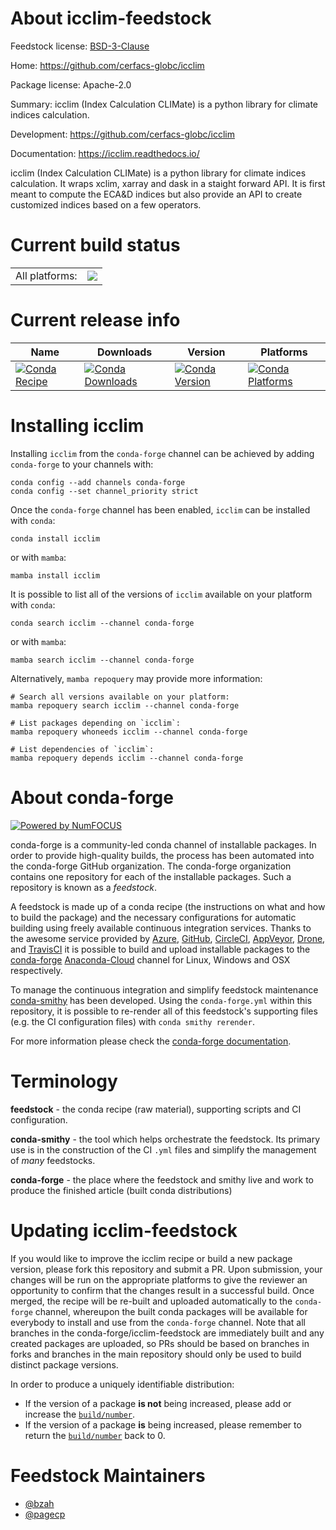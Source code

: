 About icclim-feedstock
======================

Feedstock license: [BSD-3-Clause](https://github.com/conda-forge/icclim-feedstock/blob/main/LICENSE.txt)

Home: https://github.com/cerfacs-globc/icclim

Package license: Apache-2.0

Summary: icclim (Index Calculation CLIMate) is a python library for climate indices calculation.

Development: https://github.com/cerfacs-globc/icclim

Documentation: https://icclim.readthedocs.io/

icclim (Index Calculation CLIMate) is a python library for climate indices calculation.
It wraps xclim, xarray and dask in a staight forward API. It is first meant to compute
the ECA&D indices but also provide an API to create customized indices based on a few operators.


Current build status
====================


<table><tr><td>All platforms:</td>
    <td>
      <a href="https://dev.azure.com/conda-forge/feedstock-builds/_build/latest?definitionId=15345&branchName=main">
        <img src="https://dev.azure.com/conda-forge/feedstock-builds/_apis/build/status/icclim-feedstock?branchName=main">
      </a>
    </td>
  </tr>
</table>

Current release info
====================

| Name | Downloads | Version | Platforms |
| --- | --- | --- | --- |
| [![Conda Recipe](https://img.shields.io/badge/recipe-icclim-green.svg)](https://anaconda.org/conda-forge/icclim) | [![Conda Downloads](https://img.shields.io/conda/dn/conda-forge/icclim.svg)](https://anaconda.org/conda-forge/icclim) | [![Conda Version](https://img.shields.io/conda/vn/conda-forge/icclim.svg)](https://anaconda.org/conda-forge/icclim) | [![Conda Platforms](https://img.shields.io/conda/pn/conda-forge/icclim.svg)](https://anaconda.org/conda-forge/icclim) |

Installing icclim
=================

Installing `icclim` from the `conda-forge` channel can be achieved by adding `conda-forge` to your channels with:

```
conda config --add channels conda-forge
conda config --set channel_priority strict
```

Once the `conda-forge` channel has been enabled, `icclim` can be installed with `conda`:

```
conda install icclim
```

or with `mamba`:

```
mamba install icclim
```

It is possible to list all of the versions of `icclim` available on your platform with `conda`:

```
conda search icclim --channel conda-forge
```

or with `mamba`:

```
mamba search icclim --channel conda-forge
```

Alternatively, `mamba repoquery` may provide more information:

```
# Search all versions available on your platform:
mamba repoquery search icclim --channel conda-forge

# List packages depending on `icclim`:
mamba repoquery whoneeds icclim --channel conda-forge

# List dependencies of `icclim`:
mamba repoquery depends icclim --channel conda-forge
```


About conda-forge
=================

[![Powered by
NumFOCUS](https://img.shields.io/badge/powered%20by-NumFOCUS-orange.svg?style=flat&colorA=E1523D&colorB=007D8A)](https://numfocus.org)

conda-forge is a community-led conda channel of installable packages.
In order to provide high-quality builds, the process has been automated into the
conda-forge GitHub organization. The conda-forge organization contains one repository
for each of the installable packages. Such a repository is known as a *feedstock*.

A feedstock is made up of a conda recipe (the instructions on what and how to build
the package) and the necessary configurations for automatic building using freely
available continuous integration services. Thanks to the awesome service provided by
[Azure](https://azure.microsoft.com/en-us/services/devops/), [GitHub](https://github.com/),
[CircleCI](https://circleci.com/), [AppVeyor](https://www.appveyor.com/),
[Drone](https://cloud.drone.io/welcome), and [TravisCI](https://travis-ci.com/)
it is possible to build and upload installable packages to the
[conda-forge](https://anaconda.org/conda-forge) [Anaconda-Cloud](https://anaconda.org/)
channel for Linux, Windows and OSX respectively.

To manage the continuous integration and simplify feedstock maintenance
[conda-smithy](https://github.com/conda-forge/conda-smithy) has been developed.
Using the ``conda-forge.yml`` within this repository, it is possible to re-render all of
this feedstock's supporting files (e.g. the CI configuration files) with ``conda smithy rerender``.

For more information please check the [conda-forge documentation](https://conda-forge.org/docs/).

Terminology
===========

**feedstock** - the conda recipe (raw material), supporting scripts and CI configuration.

**conda-smithy** - the tool which helps orchestrate the feedstock.
                   Its primary use is in the construction of the CI ``.yml`` files
                   and simplify the management of *many* feedstocks.

**conda-forge** - the place where the feedstock and smithy live and work to
                  produce the finished article (built conda distributions)


Updating icclim-feedstock
=========================

If you would like to improve the icclim recipe or build a new
package version, please fork this repository and submit a PR. Upon submission,
your changes will be run on the appropriate platforms to give the reviewer an
opportunity to confirm that the changes result in a successful build. Once
merged, the recipe will be re-built and uploaded automatically to the
`conda-forge` channel, whereupon the built conda packages will be available for
everybody to install and use from the `conda-forge` channel.
Note that all branches in the conda-forge/icclim-feedstock are
immediately built and any created packages are uploaded, so PRs should be based
on branches in forks and branches in the main repository should only be used to
build distinct package versions.

In order to produce a uniquely identifiable distribution:
 * If the version of a package **is not** being increased, please add or increase
   the [``build/number``](https://docs.conda.io/projects/conda-build/en/latest/resources/define-metadata.html#build-number-and-string).
 * If the version of a package **is** being increased, please remember to return
   the [``build/number``](https://docs.conda.io/projects/conda-build/en/latest/resources/define-metadata.html#build-number-and-string)
   back to 0.

Feedstock Maintainers
=====================

* [@bzah](https://github.com/bzah/)
* [@pagecp](https://github.com/pagecp/)

